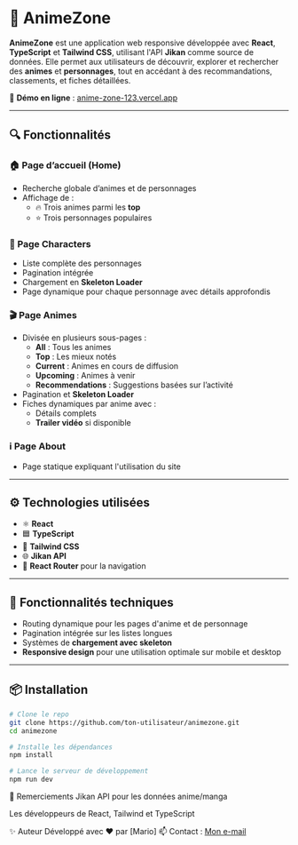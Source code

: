 # 🌸 AnimeZone

**AnimeZone** est une application web responsive développée avec **React**, **TypeScript** et **Tailwind CSS**, utilisant l'API **Jikan** comme source de données. Elle permet aux utilisateurs de découvrir, explorer et rechercher des **animes** et **personnages**, tout en accédant à des recommandations, classements, et fiches détaillées.

🔗 **Démo en ligne** : [anime-zone-123.vercel.app](https://anime-zone-123.vercel.app)

---

## 🔍 Fonctionnalités

### 🏠 Page d’accueil (Home)

- Recherche globale d’animes et de personnages
- Affichage de :
  - 🔥 Trois animes parmi les **top**
  - ⭐ Trois personnages populaires

### 👤 Page Characters

- Liste complète des personnages
- Pagination intégrée
- Chargement en **Skeleton Loader**
- Page dynamique pour chaque personnage avec détails approfondis

### 🎬 Page Animes

- Divisée en plusieurs sous-pages :
  - **All** : Tous les animes
  - **Top** : Les mieux notés
  - **Current** : Animes en cours de diffusion
  - **Upcoming** : Animes à venir
  - **Recommendations** : Suggestions basées sur l’activité
- Pagination et **Skeleton Loader**
- Fiches dynamiques par anime avec :
  - Détails complets
  - **Trailer vidéo** si disponible

### ℹ️ Page About

- Page statique expliquant l'utilisation du site

---

## ⚙️ Technologies utilisées

- ⚛️ **React**
- 🟦 **TypeScript**
- 🎨 **Tailwind CSS**
- 🌐 **Jikan API**
- 🔄 **React Router** pour la navigation

---

## 🧱 Fonctionnalités techniques

- Routing dynamique pour les pages d'anime et de personnage
- Pagination intégrée sur les listes longues
- Systèmes de **chargement avec skeleton**
- **Responsive design** pour une utilisation optimale sur mobile et desktop

---

## 📦 Installation

```bash
# Clone le repo
git clone https://github.com/ton-utilisateur/animezone.git
cd animezone

# Installe les dépendances
npm install

# Lance le serveur de développement
npm run dev


```

🤝 Remerciements
Jikan API pour les données anime/manga

Les développeurs de React, Tailwind et TypeScript

✨ Auteur
Développé avec ❤️ par [Mario]
📫 Contact : [Mon e-mail](mariosantatra@gmail.com)
